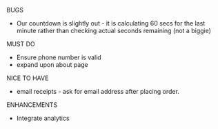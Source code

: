 BUGS
- Our countdown is slightly out - it is calculating 60 secs for the last minute rather than checking actual seconds remaining (not a biggie)

MUST DO
- Ensure phone number is valid
- expand upon about page

NICE TO HAVE
- email receipts - ask for email address after placing order.

ENHANCEMENTS
- Integrate analytics
